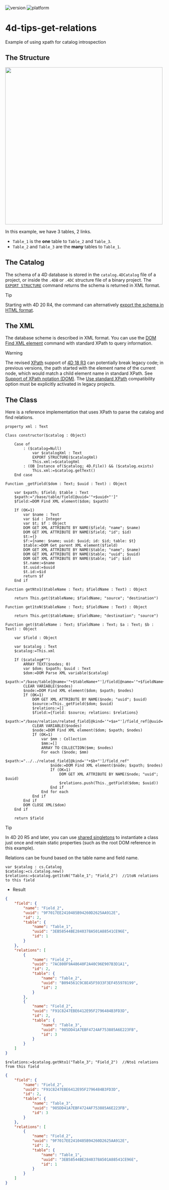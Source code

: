 ![version](https://img.shields.io/badge/version-20%2B-E23089)
![platform](https://img.shields.io/static/v1?label=platform&message=mac-intel%20|%20mac-arm%20|%20win-64&color=blue)

# 4d-tips-get-relations
Example of using xpath for catalog introspection

## The Structure

<img src="https://github.com/user-attachments/assets/b7664198-3478-4b71-8110-a606a2bd8a90" width=500 height=auto />

In this example, we have 3 tables, 2 links.

* `Table_1` is the **one** table to `Table_2` and `Table_3`.
* `Table_2` and `Table_3` are the **many** tables to `Table_1`.

## The Catalog

The schema of a 4D database is stored in the `catalog.4DCatalog` file of a project, or inside the `.4DB` or `.4DC` structure file of a binary project. The [`EXPORT STRUCTURE`](https://developer.4d.com/docs/commands/export-structure) command returns the schema is returned in XML format.

> [!TIP]
> Starting with 4D 20 R4, the command can alternatively [export the schema in HTML format](https://blog.4d.com/structure-definition-export-in-html/).

## The XML

The database scheme is described in XML format. You can use the [DOM Find XML element](https://developer.4d.com/docs/commands/dom-find-xml-element) command with standard XPath to query information.

> [!WARNING]
> The revised [XPath](https://developer.4d.com/docs/commands/dom-set-xml-element-value) support of [4D 18 R3](https://blog.4d.com/enhanced-xpath-support/) can potentially break legacy code; in previous versions, the path started with the element name of the current node, which would match a child element name in standard XPath. See [Support of XPath notation (DOM)](https://doc.4d.com/4Dv20/4D/20.6/Overview-of-XML-DOM-Commands.300-7487227.en.html#4967352). The [Use standard XPath](https://developer.4d.com/docs/settings/compatibility) compatibility option must be explicitly activated in legacy projects.

## The Class

Here is a reference implementation that uses XPath to parse the catalog and find relations.

```4d
property xml : Text

Class constructor($catalog : Object)
	
	Case of 
		: ($catalog=Null)
			var $catalogXml : Text
			EXPORT STRUCTURE($catalogXml)
			This.xml:=$catalogXml
		: (OB Instance of($catalog; 4D.File)) && ($catalog.exists)
			This.xml:=$catalog.getText()
	End case 
	
Function _getField($dom : Text; $uuid : Text) : Object
	
	var $xpath; $field; $table : Text
	$xpath:="/base/table/field[@uuid='"+$uuid+"']"
	$field:=DOM Find XML element($dom; $xpath)
	
	If (OK=1)
		var $name : Text
		var $id : Integer
		var $t; $f : Object
		DOM GET XML ATTRIBUTE BY NAME($field; "name"; $name)
		DOM GET XML ATTRIBUTE BY NAME($field; "id"; $id)
		$t:={}
		$f:={name: $name; uuid: $uuid; id: $id; table: $t}
		$table:=DOM Get parent XML element($field)
		DOM GET XML ATTRIBUTE BY NAME($table; "name"; $name)
		DOM GET XML ATTRIBUTE BY NAME($table; "uuid"; $uuid)
		DOM GET XML ATTRIBUTE BY NAME($table; "id"; $id)
		$t.name:=$name
		$t.uuid:=$uuid
		$t.id:=$id
		return $f
	End if 
	
Function getNto1($tableName : Text; $fieldName : Text) : Object
	
	return This.get($tableName; $fieldName; "source"; "destination")
	
Function get1toN($tableName : Text; $fieldName : Text) : Object
	
	return This.get($tableName; $fieldName; "destination"; "source")
	
Function get($tableName : Text; $fieldName : Text; $a : Text; $b : Text) : Object
	
	var $field : Object
	
	var $catalog : Text
	$catalog:=This.xml
	
	If ($catalog#"")
		ARRAY TEXT($nodes; 0)
		var $dom; $xpath; $uuid : Text
		$dom:=DOM Parse XML variable($catalog)
		$xpath:="/base/table[@name='"+$tableName+"']/field[@name='"+$fieldName+"']"
		CLEAR VARIABLE($nodes)
		$node:=DOM Find XML element($dom; $xpath; $nodes)
		If (OK=1)
			DOM GET XML ATTRIBUTE BY NAME($node; "uuid"; $uuid)
			$source:=This._getField($dom; $uuid)
			$relations:=[]
			$field:={field: $source; relations: $relations}
			$xpath:="/base/relation/related_field[@kind='"+$a+"']/field_ref[@uuid='"+$uuid+"']"
			CLEAR VARIABLE($nodes)
			$node:=DOM Find XML element($dom; $xpath; $nodes)
			If (OK=1)
				var $mm : Collection
				$mm:=[]
				ARRAY TO COLLECTION($mm; $nodes)
				For each ($node; $mm)
					$xpath:="../../related_field[@kind='"+$b+"']/field_ref"
					$node:=DOM Find XML element($node; $xpath; $nodes)
					If (OK=1)
						DOM GET XML ATTRIBUTE BY NAME($node; "uuid"; $uuid)
						$relations.push(This._getField($dom; $uuid))
					End if 
				End for each 
			End if 
		End if 
		DOM CLOSE XML($dom)
	End if 
	
	return $field
```

> [!TIP]
> In 4D 20 R5 and later, you can use [shared singletons](https://blog.4d.com/singletons-in-4d/) to instantiate a class just once and retain static properties (such as the root DOM reference in this example). 

Relations can be found based on the table name and field name.

```4d
var $catalog : cs.Catalog
$catalog:=cs.Catalog.new()
$relations:=$catalog.get1toN("Table_1"; "Field_2")  //1toN relations to this field
```

* Result

```json
{
	"field": {
		"name": "Field_2",
		"uuid": "9F7017EE2410485B94260D2625AA912E",
		"id": 2,
		"table": {
			"name": "Table_1",
			"uuid": "3EB58544BE2840378A501A88541CE96E",
			"id": 1
		}
	},
	"relations": [
		{
			"name": "Field_2",
			"uuid": "7AC800F9A48640F2A40C96E907B3D1A1",
			"id": 2,
			"table": {
				"name": "Table_2",
				"uuid": "B094561C9C8E45F5933F3EF455978199",
				"id": 2
			}
		},
		{
			"name": "Field_2",
			"uuid": "F91C8247EBE6412E95F2796484B3FD3D",
			"id": 2,
			"table": {
				"name": "Table_3",
				"uuid": "985DD41A7EBF4724AF753885A6E223FB",
				"id": 3
			}
		}
	]
}
```

```4d
$relations:=$catalog.getNto1("Table_3"; "Field_2")  //Nto1 relations from this field
```

```json
{
	"field": {
		"name": "Field_2",
		"uuid": "F91C8247EBE6412E95F2796484B3FD3D",
		"id": 2,
		"table": {
			"name": "Table_3",
			"uuid": "985DD41A7EBF4724AF753885A6E223FB",
			"id": 3
		}
	},
	"relations": [
		{
			"name": "Field_2",
			"uuid": "9F7017EE2410485B94260D2625AA912E",
			"id": 2,
			"table": {
				"name": "Table_1",
				"uuid": "3EB58544BE2840378A501A88541CE96E",
				"id": 1
			}
		}
	]
}
```
